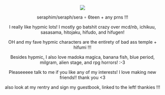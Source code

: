 <p align="center">
<img src="https://i.imgur.com/9XNIwmv.png"/>
</p>
<p align="center">
  seraphim/seraph/sera ∘ 6teen + any prns !!!
</p>
<p align="center">
I really like hypmic lots! I mostly go batshit crazy over mcd/nb, ichikuu, sasasama, hitojaku, hifudo, and hifugen!
</p>
<p align="center">
OH and my fave hypmic characters are the entirety of bad ass temple + hifumi !!!
</p>
<p align="center">
Besides hypmic, I also love madoka magica, banana fish, blue period, milgram, alien stage, and rpg horrors! :-3
</p>
<p align="center">
Pleaseeeee talk to me if you like any of my interests! I love making new friends!! thank you <3
</p>
<p align="center">
also look at my rentry and sign my guestbook, linked to the left! thankies !!! 
</p>
